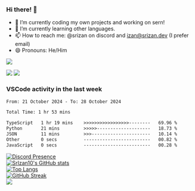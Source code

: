 ### Hi there! 👋

- 🔭 I’m currently coding my own projects and working on sern!
- 🌱 I’m currently learning other languages.
- 📫 How to reach me: @srizan on discord and izan@srizan.dev (I prefer email)
- 😄 Pronouns: He/Him

![](https://komarev.com/ghpvc/?username=SrIzan10&color=yellowgreen)

<img src="https://i.imgur.com/LYNhf1D.png">  
<img src="https://img.srizan.dev/i%20hate%20python.gif">

<!--dont-RECENT_ACTIVITY:start-->

### VSCode activity in the last week

<!--START_SECTION:waka-->

```txt
From: 21 October 2024 - To: 28 October 2024

Total Time: 1 hr 53 mins

TypeScript   1 hr 19 mins    >>>>>>>>>>>>>>>>>--------   69.96 %
Python       21 mins         >>>>>--------------------   18.73 %
JSON         11 mins         >>>----------------------   10.14 %
Other        0 secs          -------------------------   00.82 %
JavaScript   0 secs          -------------------------   00.28 %
```

<!--END_SECTION:waka-->

[![Discord Presence](https://lanyard.cnrad.dev/api/703974042700611634)](https://discord.com/users/703974042700611634)  
[![SrIzan10's GitHub stats](https://github-readme-stats.vercel.app/api?username=SrIzan10&show_icons=true&theme=dark&count_private=true)](https://github.com/anuraghazra/github-readme-stats)  
[![Top Langs](https://github-readme-stats.vercel.app/api/top-langs/?username=SrIzan10&layout=compact&theme=dark&hide=html)](https://github.com/anuraghazra/github-readme-stats)  
[![GitHub Streak](https://github-readme-streak-stats.herokuapp.com?user=SrIzan10&theme=dark)](https://git.io/streak-stats)  
![](https://metrics.lecoq.io/SrIzan10?base.repositories=0&languages=1&isocalendar=1&followup=1)  
